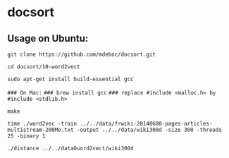 docsort
========

Usage on Ubuntu:
--------

`git clone https://github.com/mdeboc/docsort.git`

`cd docsort/10-word2vect`


`sudo apt-get install build-essential gcc`

`### On Mac:`
`### brew install gcc`
`### replace #include <malloc.h> by #include <stdlib.h>`

`make`

`time ./word2vec -train ../../data/frwiki-20140608-pages-articles-multistream-200Mo.txt -output ../../data/wiki300d -size 300 -threads 25 -binary 1`

`./distance ../../dataOuord2vect/wiki300d`

